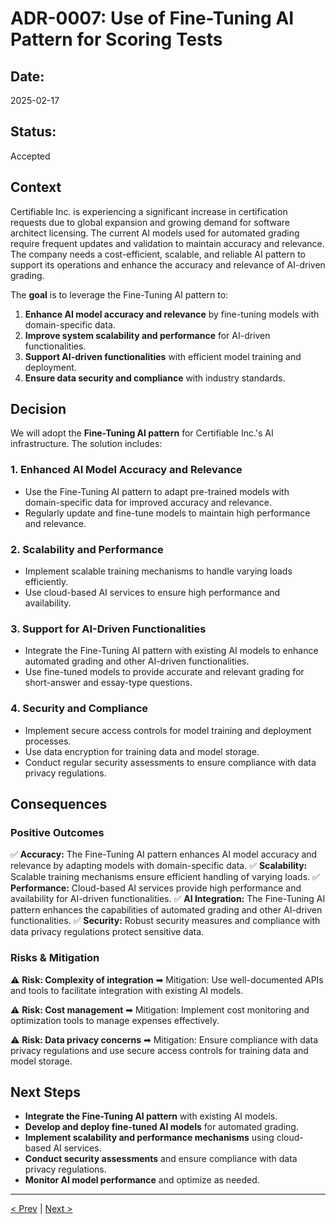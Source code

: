 # **ADR-0007: Use of Fine-Tuning AI Pattern for Scoring Tests**

## **Date:**

2025-02-17

## **Status:**

Accepted

## **Context**

Certifiable Inc. is experiencing a significant increase in certification requests due to global expansion and growing demand for software architect licensing. The current AI models used for automated grading require frequent updates and validation to maintain accuracy and relevance. The company needs a cost-efficient, scalable, and reliable AI pattern to support its operations and enhance the accuracy and relevance of AI-driven grading.

The **goal** is to leverage the Fine-Tuning AI pattern to:

1. **Enhance AI model accuracy and relevance** by fine-tuning models with domain-specific data.
2. **Improve system scalability and performance** for AI-driven functionalities.
3. **Support AI-driven functionalities** with efficient model training and deployment.
4. **Ensure data security and compliance** with industry standards.

## **Decision**

We will adopt the **Fine-Tuning AI pattern** for Certifiable Inc.'s AI infrastructure. The solution includes:

### **1. Enhanced AI Model Accuracy and Relevance**

- Use the Fine-Tuning AI pattern to adapt pre-trained models with domain-specific data for improved accuracy and relevance.
- Regularly update and fine-tune models to maintain high performance and relevance.

### **2. Scalability and Performance**

- Implement scalable training mechanisms to handle varying loads efficiently.
- Use cloud-based AI services to ensure high performance and availability.

### **3. Support for AI-Driven Functionalities**

- Integrate the Fine-Tuning AI pattern with existing AI models to enhance automated grading and other AI-driven functionalities.
- Use fine-tuned models to provide accurate and relevant grading for short-answer and essay-type questions.

### **4. Security and Compliance**

- Implement secure access controls for model training and deployment processes.
- Use data encryption for training data and model storage.
- Conduct regular security assessments to ensure compliance with data privacy regulations.

## **Consequences**

### **Positive Outcomes**

✅ **Accuracy:** The Fine-Tuning AI pattern enhances AI model accuracy and relevance by adapting models with domain-specific data.
✅ **Scalability:** Scalable training mechanisms ensure efficient handling of varying loads.
✅ **Performance:** Cloud-based AI services provide high performance and availability for AI-driven functionalities.
✅ **AI Integration:** The Fine-Tuning AI pattern enhances the capabilities of automated grading and other AI-driven functionalities.
✅ **Security:** Robust security measures and compliance with data privacy regulations protect sensitive data.

### **Risks & Mitigation**

⚠ **Risk: Complexity of integration**
➡ Mitigation: Use well-documented APIs and tools to facilitate integration with existing AI models.

⚠ **Risk: Cost management**
➡ Mitigation: Implement cost monitoring and optimization tools to manage expenses effectively.

⚠ **Risk: Data privacy concerns**
➡ Mitigation: Ensure compliance with data privacy regulations and use secure access controls for training data and model storage.

## **Next Steps**

- **Integrate the Fine-Tuning AI pattern** with existing AI models.
- **Develop and deploy fine-tuned AI models** for automated grading.
- **Implement scalability and performance mechanisms** using cloud-based AI services.
- **Conduct security assessments** and ensure compliance with data privacy regulations.
- **Monitor AI model performance** and optimize as needed.

---

[< Prev](../1.Overview/readme)  |  [Next >](../3.Drivers-requirements/readme)